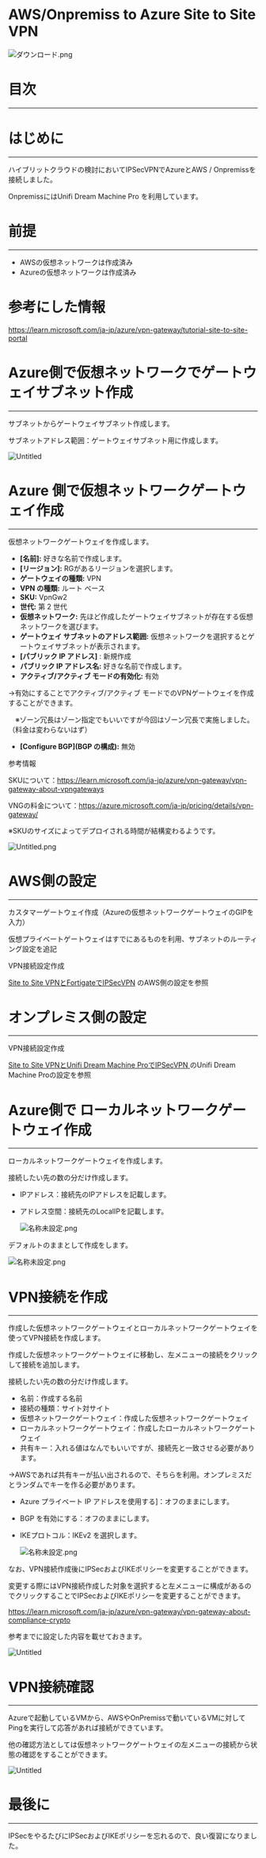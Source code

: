 # AWS/Onpremiss to Azure Site to Site VPN

![ダウンロード.png](AWS%20Onpremiss%20to%20Azure%20Site%20to%20Site%20VPN%206843c87d5b454be0849abec63ba55a79/%25E3%2583%2580%25E3%2582%25A6%25E3%2583%25B3%25E3%2583%25AD%25E3%2583%25BC%25E3%2583%2589.png)

# 目次

---

# はじめに

---

ハイブリットクラウドの検討においてIPSecVPNでAzureとAWS / Onpremissを接続しました。 

OnpremissにはUnifi Dream Machine Pro を利用しています。

# 前提

---

- AWSの仮想ネットワークは作成済み
- Azureの仮想ネットワークは作成済み

# 参考にした情報

https://learn.microsoft.com/ja-jp/azure/vpn-gateway/tutorial-site-to-site-portal

# Azure側で仮想ネットワークでゲートウェイサブネット作成

---

サブネットからゲートウェイサブネット作成します。

サブネットアドレス範囲：ゲートウェイサブネット用に作成します。

![Untitled](AWS%20Onpremiss%20to%20Azure%20Site%20to%20Site%20VPN%206843c87d5b454be0849abec63ba55a79/Untitled.png)

# Azure 側で仮想ネットワークゲートウェイ作成

---

仮想ネットワークゲートウェイを作成します。

- **[名前]:** 好きな名前で作成します。
- **[リージョン]:** RGがあるリージョンを選択します。
- **ゲートウェイの種類:** VPN
- **VPN の種類:** ルート ベース
- **SKU:** VpnGw2
- **世代:** 第 2 世代
- **仮想ネットワーク:** 先ほど作成したゲートウェイサブネットが存在する仮想ネットワークを選びます。
- **ゲートウェイ サブネットのアドレス範囲:** 仮想ネットワークを選択するとゲートウェイサブネットが表示されます。
- **[パブリック IP アドレス]** : 新規作成
- **パブリック IP アドレス名:** 好きな名前で作成します。
- **アクティブ/アクティブ モードの有効化:** 有効

→有効にすることでアクティブ/アクティブ モードでのVPNゲートウェイを作成することができます。

　※ゾーン冗長はゾーン指定でもいいですが今回はゾーン冗長で実施しました。（料金は変わらないはず）

- **[Configure BGP](BGP の構成):** 無効

参考情報

SKUについて：https://learn.microsoft.com/ja-jp/azure/vpn-gateway/vpn-gateway-about-vpngateways

VNGの料金について：https://azure.microsoft.com/ja-jp/pricing/details/vpn-gateway/

※SKUのサイズによってデプロイされる時間が結構変わるようです。

![Untitled.png](AWS%20Onpremiss%20to%20Azure%20Site%20to%20Site%20VPN%206843c87d5b454be0849abec63ba55a79/Untitled%201.png)

# AWS側の設定

---

カスタマーゲートウェイ作成（Azureの仮想ネットワークゲートウェイのGIPを入力）

仮想プライベートゲートウェイはすでにあるものを利用、サブネットのルーティング設定を追記

VPN接続設定作成

[Site to Site VPNとFortigateでIPSecVPN](../../AWS%20Knowledge%204ff04ac2d7b44dc18b787d5954b927a0/Site%20to%20Site%20VPN%E3%81%A8Fortigate%E3%81%A6%E3%82%99IPSecVPN%206a143fc57a95452092712545087a7b40.md) のAWS側の設定を参照

# オンプレミス側の設定

---

VPN接続設定作成

[Site to Site VPNとUnifi Dream Machine ProでIPSecVPN ](../../AWS%20Knowledge%204ff04ac2d7b44dc18b787d5954b927a0/Site%20to%20Site%20VPN%E3%81%A8Unifi%20Dream%20Machine%20Pro%E3%81%A6%E3%82%99IPSecVPN%209d45eec37c2a44bd8875eb93c6a36220.md) のUnifi Dream Machine Proの設定を参照

# Azure側で ローカルネットワークゲートウェイ作成

---

ローカルネットワークゲートウェイを作成します。

接続したい先の数の分だけ作成します。

- IPアドレス：接続先のIPアドレスを記載します。
- アドレス空間：接続先のLocalIPを記載します。
    
    ![名称未設定.png](AWS%20Onpremiss%20to%20Azure%20Site%20to%20Site%20VPN%206843c87d5b454be0849abec63ba55a79/%25E5%2590%258D%25E7%25A7%25B0%25E6%259C%25AA%25E8%25A8%25AD%25E5%25AE%259A.png)
    

デフォルトのままとして作成をします。

![名称未設定.png](AWS%20Onpremiss%20to%20Azure%20Site%20to%20Site%20VPN%206843c87d5b454be0849abec63ba55a79/%25E5%2590%258D%25E7%25A7%25B0%25E6%259C%25AA%25E8%25A8%25AD%25E5%25AE%259A%201.png)

# VPN接続を作成

---

作成した仮想ネットワークゲートウェイとローカルネットワークゲートウェイを使ってVPN接続を作成します。

作成した仮想ネットワークゲートウェイに移動し、左メニューの接続をクリックして接続を追加します。

接続したい先の数の分だけ作成します。

- 名前：作成する名前
- 接続の種類：サイト対サイト
- 仮想ネットワークゲートウェイ：作成した仮想ネットワークゲートウェイ
- ローカルネットワークゲートウェイ：作成したローカルネットワークゲートウェイ
- 共有キー：入れる値はなんでもいいですが、接続先と一致させる必要があります。

→AWSであれば共有キーが払い出されるので、そちらを利用。オンプレミスだとランダムでキーを作る必要があります。

- Azure プライベート IP アドレスを使用する]：オフのままにします。
- BGP を有効にする：オフのままにします。
- IKEプロトコル：IKEv2 を選択します。
    
    ![名称未設定.png](AWS%20Onpremiss%20to%20Azure%20Site%20to%20Site%20VPN%206843c87d5b454be0849abec63ba55a79/%25E5%2590%258D%25E7%25A7%25B0%25E6%259C%25AA%25E8%25A8%25AD%25E5%25AE%259A%202.png)
    

なお、VPN接続作成後にIPSecおよびIKEポリシーを変更することができます。

変更する際にはVPN接続作成した対象を選択すると左メニューに構成があるのでクリックすることでIPSecおよびIKEポリシーを変更することができます。

https://learn.microsoft.com/ja-jp/azure/vpn-gateway/vpn-gateway-about-compliance-crypto

参考までに設定した内容を載せておきます。

![Untitled](AWS%20Onpremiss%20to%20Azure%20Site%20to%20Site%20VPN%206843c87d5b454be0849abec63ba55a79/Untitled%202.png)

# VPN接続確認

---

Azureで起動しているVMから、AWSやOnPremissで動いているVMに対してPingを実行して応答があれば接続ができています。

他の確認方法としては仮想ネットワークゲートウェイの左メニューの接続から状態の確認をすることができます。

![Untitled](AWS%20Onpremiss%20to%20Azure%20Site%20to%20Site%20VPN%206843c87d5b454be0849abec63ba55a79/Untitled%203.png)

# 最後に

---

IPSecをやるたびにIPSecおよびIKEポリシーを忘れるので、良い復習になりました。